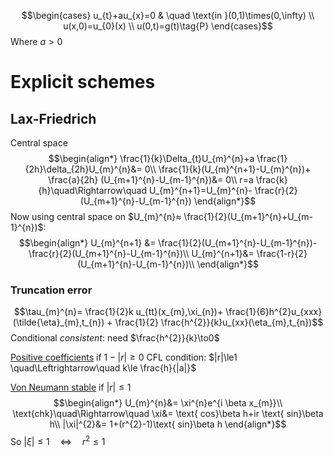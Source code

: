$$\begin{cases}
u_{t}+au_{x}=0  & \quad \text{in }(0,1)\times(0,\infty) \\
u(x,0)=u_{0}(x) \\
u(0,t)=g(t)\tag{P}
\end{cases}$$
Where $a>0$
# Explicit schemes

## Lax-Friedrich
Central space 
$$\begin{align*}
\frac{1}{k}\Delta_{t}U_{m}^{n}+a \frac{1}{2h}\delta_{2h}U_{m}^{n}&=  0\\
\frac{1}{k}(U_{m}^{n+1}-U_{m}^{n})+ \frac{a}{2h} (U_{m+1}^{n}-U_{m-1}^{n})&= 0\\
r=a \frac{k}{h}\quad\Rightarrow\quad U_{m}^{n+1}=U_{m}^{n}- \frac{r}{2}(U_{m+1}^{n}-U_{m-1}^{n})
\end{align*}$$
Now using central space on $U_{m}^{n}≈ \frac{1}{2}(U_{m+1}^{n}+U_{m-1}^{n})$:
$$\begin{align*}
U_{m}^{n+1} &=  \frac{1}{2}(U_{m+1}^{n}-U_{m-1}^{n})- \frac{r}{2}(U_{m+1}^{n}-U_{m-1}^{n})\\
U_{m}^{n+1}&= \frac{1-r}{2}(U_{m+1}^{n}-U_{m-1}^{n})\\
\end{align*}$$
### Truncation error
$$\tau_{m}^{n}= \frac{1}{2}k u_{tt}(x_{m},\xi_{n})+ \frac{1}{6}h^{2}u_{xxx}(\tilde{\eta}_{m},t_{n}) + \frac{1}{2} \frac{h^{2}}{k}u_{xx}(\eta_{m},t_{n})$$
Conditional *consistent*: need $\frac{h^{2}}{k}\to0$

<u>Positive coefficients</u> if $1-|r|\ge0$ 
	CFL condition: $|r|\le1 \quad\Leftrightarrow\quad k\le \frac{h}{|a|}$

<u>Von Neumann stable</u> if $|r|\le1$
$$\begin{align*}
U_{m}^{n}&= \xi^{n}e^{i \beta x_{m}}\\
\text{chk}\quad\Rightarrow\quad \xi&= \text{ cos}\beta h+ir \text{ sin}\beta h\\
|\xi|^{2}&= 1+(r^{2}-1)\text{ sin}\beta h
\end{align*}$$
So $|\xi |\le1\quad\Leftrightarrow\quad r^{2}\le1$
